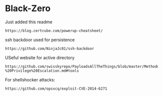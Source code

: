 # Black-Zero

Just added this readme

```
https://blog.certcube.com/powerup-cheatsheet/
```
ssh backdoor used for persistence
```
https://github.com/NinjaJc01/ssh-backdoor
```
USeful website for active directory
```
https://github.com/swisskyrepo/PayloadsAllTheThings/blob/master/Methodology%20and%20Resources/Windows%20-%20Privilege%20Escalation.md#tools
```
For shellshocker attacks:

```
https://github.com/opsxcq/exploit-CVE-2014-6271
```

